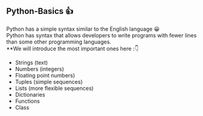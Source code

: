 ## Python-Basics :+1:
Python has a simple syntax similar to the English language :grinning:<br /> 
Python has syntax that allows developers to write programs with fewer lines than some other programming languages.<br /> 
**We will introduce the most important ones here ::point_down: <br />
- Strings (text) <br />
- Numbers (integers) <br />
- Floating point numbers)<br /> 
- Tuples (simple sequences)<br />
- Lists (more flexible sequences)<br />
- Dictionaries<br />
- Functions<br />
- Class<br />
